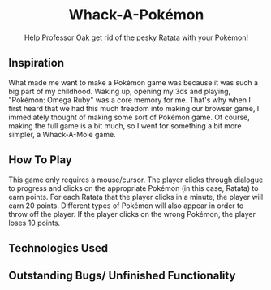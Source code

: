 <div id="top"></div>

<h1 align="center">Whack-A-Pokémon</h1>
  
  <p align="center">
    Help Professor Oak get rid of the pesky Ratata with your Pokémon!
    <br />
  
## Inspiration
  
  <p>What made me want to make a Pokémon game was because it was such a big part of my childhood. Waking up, opening my 3ds and playing, "Pokémon: Omega Ruby" was a core memory for me. That's why when I first heard that we had this much freedom into making our browser game, I immediately thought of making some sort of Pokémon game. Of course, making the full game is a bit much, so I went for something a bit more simpler, a Whack-A-Mole game.</p>
  
## How To Play
  
  <p>This game only requires a mouse/cursor. The player clicks through dialogue to progress and clicks on the appropriate Pokémon (in this case, Ratata) to earn points. For each Ratata that the player clicks in a minute, the player will earn 20 points. Different types of Pokémon will also appear in order to throw off the player. If the player clicks on the wrong Pokémon, the player loses 10 points.   
  
## Technologies Used
 
## Outstanding Bugs/ Unfinished Functionality
